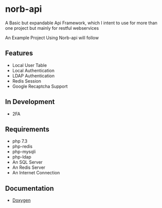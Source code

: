 # norb-api

A Basic but expandable Api Framework, which I intent to use for more than one project
but mainly for restful webservices

An Example Project Using Norb-api will follow

## Features
 * Local User Table
 * Local Authentication
 * LDAP Authentication
 * Redis Session
 * Google Recaptcha Support
 
## In Development
 * 2FA


## Requirements
 * php 7.3
 * php-redis
 * php-mysqli
 * php-ldap
 * An SQL Server 
 * An Redis Server
 * An Internet Connection
 
 ## Documentation
  * [Doxygen](https://nruehl.gitlabpages.norbert-ruehl.de/norb-api/)